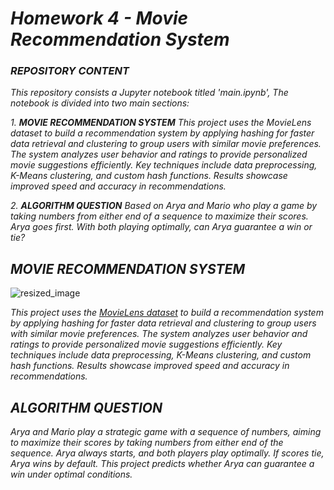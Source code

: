 #  *Homework 4 - Movie Recommendation System*


### *REPOSITORY CONTENT*

*This repository consists a Jupyter notebook titled 'main.ipynb', The notebook is divided into two main sections:*

*1. __MOVIE RECOMMENDATION SYSTEM__ This project uses the MovieLens dataset to build a recommendation system by applying hashing for faster data retrieval and clustering to group users with similar movie preferences. The system analyzes user behavior and ratings to provide personalized movie suggestions efficiently. Key techniques include data preprocessing, K-Means clustering, and custom hash functions. Results showcase improved speed and accuracy in recommendations.*

*2. __ALGORITHM QUESTION__ Based on Arya and Mario who play a game by taking numbers from either end of a sequence to maximize their scores. Arya goes first. With both playing optimally, can Arya guarantee a win or tie?*


## *__MOVIE RECOMMENDATION SYSTEM__*


  ![resized_image](https://github.com/user-attachments/assets/887eb4cc-e54f-4ca3-9405-894944fb69b1)

*This project uses the [MovieLens dataset](https://www.kaggle.com/datasets/grouplens/movielens-20m-dataset?) to build a recommendation system by applying hashing for faster data retrieval and clustering to group users with similar movie preferences. The system analyzes user behavior and ratings to provide personalized movie suggestions efficiently. Key techniques include data preprocessing, K-Means clustering, and custom hash functions. Results showcase improved speed and accuracy in recommendations.*

## *ALGORITHM QUESTION*

*Arya and Mario play a strategic game with a sequence of numbers, aiming to maximize their scores by taking numbers from either end of the sequence. Arya always starts, and both players play optimally. If scores tie, Arya wins by default. This project predicts whether Arya can guarantee a win under optimal conditions.*













